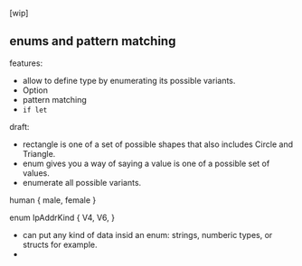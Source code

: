 [wip]
## enums and pattern matching
features:
- allow to define type by enumerating its possible variants.
- Option
- pattern matching
- `if let` 

draft:
- rectangle is one of a set of possible shapes that also includes Circle and Triangle.
- enum gives you a way of saying a value is one of a possible set of values.
- enumerate all possible variants.

human {
  male,
  female
}

enum IpAddrKind {
  V4,
  V6,
}

- can put any kind of data insid an enum: strings, numberic types, or structs for example. 
- 